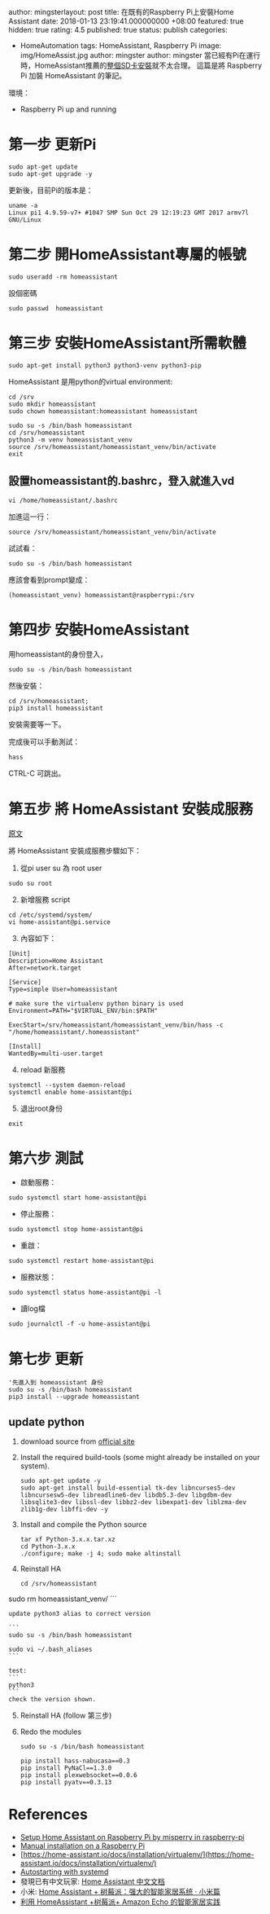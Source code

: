 author: mingsterlayout: post
title: 在既有的Raspberry Pi上安裝Home Assistant
date: 2018-01-13 23:19:41.000000000 +08:00
featured: true
hidden: true
rating: 4.5
published: true
status: publish
categories:
- HomeAutomation
tags: HomeAssistant, Raspberry Pi
image: img/HomeAssist.jpg
author: mingster
author: mingster
當已經有Pi在運行時，HomeAssistant推薦的[整個SD卡安裝](https://home-assistant.io/getting-started/)就不太合理。
這篇是將 Raspberry Pi 加裝 HomeAssistant 的筆記。

環境：
- Raspberry Pi up and running

# 第一步 更新Pi
```
sudo apt-get update
sudo apt-get upgrade -y
```
更新後，目前Pi的版本是：

```
uname -a
Linux pi1 4.9.59-v7+ #1047 SMP Sun Oct 29 12:19:23 GMT 2017 armv7l GNU/Linux
```

# 第二步 開HomeAssistant專屬的帳號
```
sudo useradd -rm homeassistant
```
設個密碼
```
sudo passwd  homeassistant
```

# 第三步 安裝HomeAssistant所需軟體

```
sudo apt-get install python3 python3-venv python3-pip
```

HomeAssistant 是用python的virtual environment:

```
cd /srv
sudo mkdir homeassistant
sudo chown homeassistant:homeassistant homeassistant

sudo su -s /bin/bash homeassistant
cd /srv/homeassistant
python3 -m venv homeassistant_venv
source /srv/homeassistant/homeassistant_venv/bin/activate
exit
```

## 設置homeassistant的.bashrc，登入就進入vd
```
vi /home/homeassistant/.bashrc
```
加進這一行：
```
source /srv/homeassistant/homeassistant_venv/bin/activate
```
試試看：

```
sudo su -s /bin/bash homeassistant
```
應該會看到prompt變成：
```
(homeassistant_venv) homeassistant@raspberrypi:/srv
```

# 第四步 安裝HomeAssistant
用homeassistant的身份登入，
```
sudo su -s /bin/bash homeassistant
```

然後安裝：

```
cd /srv/homeassistant;
pip3 install homeassistant
```
安裝需要等一下。

完成後可以手動測試：
```
hass
```
CTRL-C 可跳出。

# 第五步 將 HomeAssistant 安裝成服務
[原文](https://home-assistant.io/docs/autostart/systemd/)

將 HomeAssistant 安裝成服務步驟如下：
1. 從pi user su 為 root user
```
sudo su root
```

2. 新增服務 script
```
cd /etc/systemd/system/
vi home-assistant@pi.service
```

3. 內容如下：

```
[Unit]
Description=Home Assistant
After=network.target

[Service]
Type=simple User=homeassistant

# make sure the virtualenv python binary is used
Environment=PATH="$VIRTUAL_ENV/bin:$PATH"

ExecStart=/srv/homeassistant/homeassistant_venv/bin/hass -c "/home/homeassistant/.homeassistant"

[Install]
WantedBy=multi-user.target
```

4. reload 新服務

```
systemctl --system daemon-reload
systemctl enable home-assistant@pi
```

5. 退出root身份
```
exit
```

# 第六步 測試
- 啟動服務：
```
sudo systemctl start home-assistant@pi
```

- 停止服務：
```
sudo systemctl stop home-assistant@pi
```

- 重啟：
```
sudo systemctl restart home-assistant@pi
```

- 服務狀態：
```
sudo systemctl status home-assistant@pi -l
```

- 讀log檔
```
sudo journalctl -f -u home-assistant@pi
```

# 第七步 更新

```
'先進入到 homeassistant 身份
sudo su -s /bin/bash homeassistant
pip3 install --upgrade homeassistant
```

## update python
1. download source from [official site](https://www.python.org/downloads/)
2. Install the required build-tools (some might already be installed on your system).

	```
	sudo apt-get update -y
	sudo apt-get install build-essential tk-dev libncurses5-dev libncursesw5-dev libreadline6-dev libdb5.3-dev libgdbm-dev libsqlite3-dev libssl-dev libbz2-dev libexpat1-dev liblzma-dev zlib1g-dev libffi-dev -y
	```
3. Install and compile the Python source

	```
	tar xf Python-3.x.x.tar.xz
	cd Python-3.x.x
	./configure; make -j 4; sudo make altinstall
	```

4. Reinstall HA

	```
	cd /srv/homeassistant
sudo rm homeassistant_venv/
	```

	update python3 alias to correct version

	```
	sudo su -s /bin/bash homeassistant

	sudo vi ~/.bash_aliases
	```

	test:
	```
	python3
	```
	check the version shown.

5. Reinstall HA (follow 第三步)

6. Redo the modules

	```
	sudo su -s /bin/bash homeassistant

	pip install hass-nabucasa==0.3
	pip install PyNaCl==1.3.0
	pip install plexwebsocket==0.0.6
	pip install pyatv==0.3.13
	```

# References
 - [Setup Home Assistant on Raspberry Pi by misperry in raspberry-pi](http://www.instructables.com/id/Setup-Home-Assistant-on-Raspberry-Pi/)
 - [Manual installation on a Raspberry Pi](https://home-assistant.io/docs/installation/raspberry-pi/)
 - [https://home-assistant.io/docs/installation/virtualenv/](https://home-assistant.io/docs/installation/virtualenv/)
 - [Autostarting with systemd](https://home-assistant.io/getting-started/autostart-systemd/)
 - 發現已有中文玩家: [Home Assistant 中文文档](https://home-assistant.cc)
 - 小米: [Home Assistant + 树莓派：强大的智能家居系统 · 小米篇](https://sspai.com/post/40113)
 - [利用 HomeAssistant +树莓派+ Amazon Echo 的智能家居实践](http://kittenyang.com/homeassistant_practice_03/)
